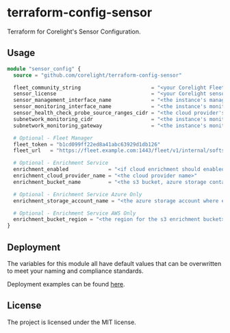 # terraform-config-sensor

Terraform for Corelight's Sensor Configuration.

## Usage

```terraform
module "sensor_config" {
  source = "github.com/corelight/terraform-config-sensor"

  fleet_community_string                       = "<your Corelight Fleet community string>"
  sensor_license                               = "<your Corelight sensor license key>"
  sensor_management_interface_name             = "<the instance's management interface name>"
  sensor_monitoring_interface_name             = "<the instance's monitoring interface name>"
  sensor_health_check_probe_source_ranges_cidr = "<the cloud provider's health check source CIDR>"
  subnetwork_monitoring_cidr                   = "<the instance's monitoring subnetwork CIDR>"
  subnetwork_monitoring_gateway                = "<the instance's monitoring subnetwork gateway IP>"

  # Optional - Fleet Manager
  fleet_token = "b1cd099ff22ed8a41abc63929d1db126"
  fleet_url   = "https://fleet.example.com:1443/fleet/v1/internal/softsensor/websocket"

  # Optional - Enrichment Service
  enrichment_enabled             = "<if cloud enrichment should enabled at time of sensor deployment>"
  enrichment_cloud_provider_name = "<the cloud provider name>"
  enrichment_bucket_name         = "<the s3 bucket, azure storage container, or gcs bucket name>"

  # Optional - Enrichment Service Azure Only
  enrichment_storage_account_name = "<the azure storage account where enrichment data is stored>"

  # Optional - Enrichment Service AWS Only
  enrichment_bucket_region = "<the region for the s3 enrichment bucket>"
}
```

## Deployment

The variables for this module all have default values that can be overwritten
to meet your naming and compliance standards.

Deployment examples can be found [here](examples).

## License

The project is licensed under the MIT license.

[MIT]: LICENSE
